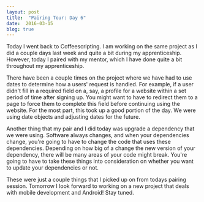```yaml
---
layout: post
title:  "Pairing Tour: Day 6"
date:  2016-03-15
blog: true
---
```


Today I went back to Coffeescripting. I am working on the same project as I did a couple days last week and quite a bit during my apprenticeship. However, today I paired with my mentor, which I have done quite a bit throughout my apprenticeship.

There have been a couple times on the project where we have had to use dates to determine how a users' request is handled. For example, if a user didn't fill in a required field on a, say, a profile for a website within a set period of time after signing up. You might want to have to redirect them to a page to force them to complete this field before continuing using the website. For the most part, this took up a good portion of the day. We were using date objects and adjusting dates for the future.

Another thing that my pair and I did today was upgrade a dependency that we were using. Software always changes, and when your dependencies change, you're going to have to change the code that uses these dependencies. Depending on how big of a change the new version of your dependency, there will be many areas of your code might break. You're going to have to take these things into consideration on whether you want to update your dependencies or not.

These were just a couple things that I picked up on from todays pairing session. Tomorrow I look forward to working on a new project that deals with mobile development and Android! Stay tuned.
